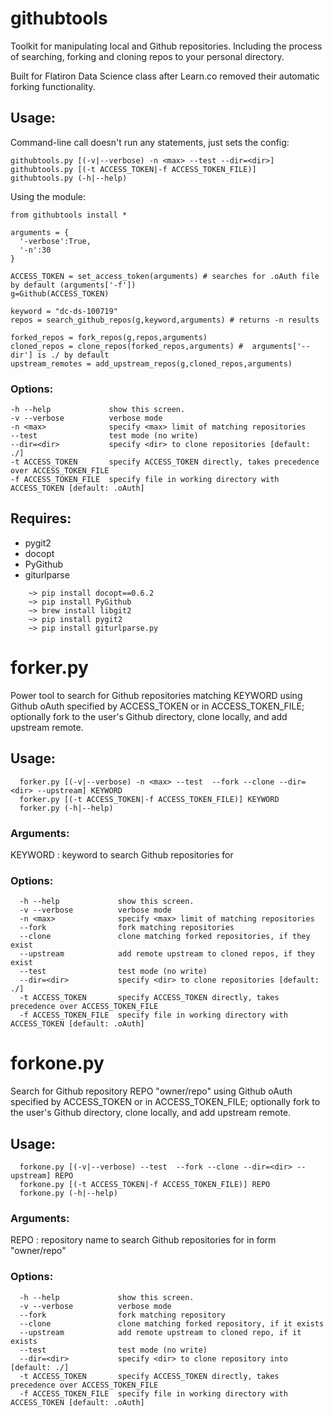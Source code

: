 # githubtools
Toolkit for manipulating local and Github repositories. Including the process of searching, forking and cloning repos to your personal directory.

Built for Flatiron Data Science class after Learn.co removed their automatic forking functionality.



## Usage:
Command-line call doesn't run any statements, just sets the config:
~~~~
githubtools.py [(-v|--verbose) -n <max> --test --dir=<dir>]
githubtools.py [(-t ACCESS_TOKEN|-f ACCESS_TOKEN_FILE)]
githubtools.py (-h|--help)
~~~~

Using the module:
~~~~
from githubtools install *

arguments = {
  '-verbose':True,
  '-n':30
}

ACCESS_TOKEN = set_access_token(arguments) # searches for .oAuth file by default (arguments['-f'])
g=Github(ACCESS_TOKEN)

keyword = "dc-ds-100719"
repos = search_github_repos(g,keyword,arguments) # returns -n results

forked_repos = fork_repos(g,repos,arguments)
cloned_repos = clone_repos(forked_repos,arguments) #  arguments['--dir'] is ./ by default
upstream_remotes = add_upstream_repos(g,cloned_repos,arguments)
~~~~


### Options:
~~~~
-h --help             show this screen.
-v --verbose          verbose mode
-n <max>              specify <max> limit of matching repositories
--test                test mode (no write)
--dir=<dir>           specify <dir> to clone repositories [default: ./]
-t ACCESS_TOKEN       specify ACCESS_TOKEN directly, takes precedence over ACCESS_TOKEN_FILE
-f ACCESS_TOKEN_FILE  specify file in working directory with ACCESS_TOKEN [default: .oAuth]
~~~~

## Requires:
*	pygit2
*	docopt
*	PyGithub
*	giturlparse

~~~~
	~> pip install docopt==0.6.2
	~> pip install PyGithub
	~> brew install libgit2
	~> pip install pygit2
	~> pip install giturlparse.py
~~~~


# forker.py

Power tool to search for Github repositories matching KEYWORD using Github oAuth specified by ACCESS_TOKEN
or in ACCESS_TOKEN_FILE; optionally fork to the user's Github directory, clone locally, and
add upstream remote.

## Usage:
~~~~
  forker.py [(-v|--verbose) -n <max> --test  --fork --clone --dir=<dir> --upstream] KEYWORD
  forker.py [(-t ACCESS_TOKEN|-f ACCESS_TOKEN_FILE)] KEYWORD
  forker.py (-h|--help)
~~~~

### Arguments:
KEYWORD
: keyword to search Github repositories for

### Options:
~~~~
  -h --help             show this screen.
  -v --verbose          verbose mode
  -n <max>              specify <max> limit of matching repositories
  --fork                fork matching repositories
  --clone               clone matching forked repositories, if they exist
  --upstream            add remote upstream to cloned repos, if they exist
  --test                test mode (no write)
  --dir=<dir>           specify <dir> to clone repositories [default: ./]
  -t ACCESS_TOKEN       specify ACCESS_TOKEN directly, takes precedence over ACCESS_TOKEN_FILE
  -f ACCESS_TOKEN_FILE  specify file in working directory with ACCESS_TOKEN [default: .oAuth]
~~~~

# forkone.py

Search for Github repository REPO "owner/repo" using Github oAuth specified by ACCESS_TOKEN
or in ACCESS_TOKEN_FILE; optionally fork to the user's Github directory, clone locally, and
add upstream remote.

## Usage:
~~~~
  forkone.py [(-v|--verbose) --test  --fork --clone --dir=<dir> --upstream] REPO
  forkone.py [(-t ACCESS_TOKEN|-f ACCESS_TOKEN_FILE)] REPO
  forkone.py (-h|--help)
~~~~


### Arguments:
REPO
:  repository name to search Github repositories for in form "owner/repo"

### Options:
~~~~
  -h --help             show this screen.
  -v --verbose          verbose mode
  --fork                fork matching repository
  --clone               clone matching forked repository, if it exists
  --upstream            add remote upstream to cloned repo, if it exists
  --test                test mode (no write)
  --dir=<dir>           specify <dir> to clone repository into [default: ./]
  -t ACCESS_TOKEN       specify ACCESS_TOKEN directly, takes precedence over ACCESS_TOKEN_FILE
  -f ACCESS_TOKEN_FILE  specify file in working directory with ACCESS_TOKEN [default: .oAuth]
~~~~
